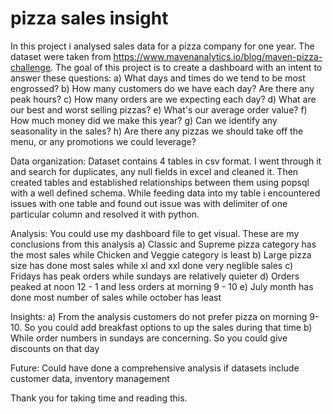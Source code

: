 # pizza sales insight

In this project i analysed sales data for a pizza company for one year. The dataset were taken from https://www.mavenanalytics.io/blog/maven-pizza-challenge. The goal of this project is to create a dashboard with an intent to answer these questions:
a) What days and times do we tend to be most engrossed?
b) How many customers do we have each day? Are there any peak hours?
c) How many orders are we expecting each day?
d) What are our best and worst selling pizzas?
e) What's our average order value?
f) How much money did we make this year?
g) Can we identify any seasonality in the sales?
h) Are there any pizzas we should take off the menu, or any promotions we could leverage?

Data organization:
            Dataset contains 4 tables in csv format. I went through it and search for duplicates, any null fields in excel and cleaned it. Then created tables and established relationships between them using popsql with a well defined schema. While feeding data into my table i encountered issues with one table and found out issue was with delimiter of one particular column and resolved it with python.  

Analysis:
      You could use my dashboard file to get visual. These are my conclusions from this analysis
a) Classic and Supreme pizza category has the most sales while Chicken and Veggie category is least
b) Large pizza size has done most sales while xl and xxl done very neglible sales
c) Fridays has peak orders while sundays are relatively quieter
d) Orders peaked at noon 12 - 1 and less orders at morning 9 - 10
e) July month has done most number of sales while october has least

Insights:
a) From the analysis customers do not prefer pizza on morning 9-10. So you could add breakfast options to up the sales during that time
b) While order numbers in sundays are concerning. So you could give discounts on that day 

Future:
  Could have done a comprehensive analysis if datasets include customer data, inventory management 

  Thank you for taking time and reading this.
